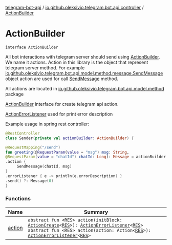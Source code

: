 [telegram-bot-api](../../index.md) / [io.github.oleksivio.telegram.bot.api.controller](../index.md) / [ActionBuilder](./index.md)

# ActionBuilder

`interface ActionBuilder`

All bot interactions with telegram server should send using [ActionBuilder](./index.md). We name it actions.
Action in this library is the object that represent telegram server method.
For example [io.github.oleksivio.telegram.bot.api.model.method.message.SendMessage](../../io.github.oleksivio.telegram.bot.api.model.method.message/-send-message/index.md) object action
are used for call [SendMessage](https://core.telegram.org/bots/api/#sendmessage) method.

All actions are located in  [io.github.oleksivio.telegram.bot.api.model.method](#) package

[ActionBuilder](./index.md) interface for create telegram api action.

[ActionErrorListener](../-action-error-listener/index.md) used for print error description

Example usage in spring rest controller:

``` kotlin
@RestController
class Sender(private val actionBuilder: ActionBuilder) {

@RequestMapping("/send")
fun greeting(@RequestParam(value = "msg") msg: String,
@RequestParam(value = "chatId") chatId: Long): Message = actionBuilder
.action {
     SendMessage(chatId, msg)
}
.errorListener { e -> println(e.errorDescription) }
.send() ?: Message(0)
}

```

### Functions

| Name | Summary |
|---|---|
| [action](action.md) | `abstract fun <RES> action(initBlock: `[`ActionCreate`](../-action-create.md)`<`[`RES`](action.md#RES)`>): `[`ActionErrorListener`](../-action-error-listener/index.md)`<`[`RES`](action.md#RES)`>`<br>`abstract fun <RES> action(action: Action<`[`RES`](action.md#RES)`>): `[`ActionErrorListener`](../-action-error-listener/index.md)`<`[`RES`](action.md#RES)`>` |
